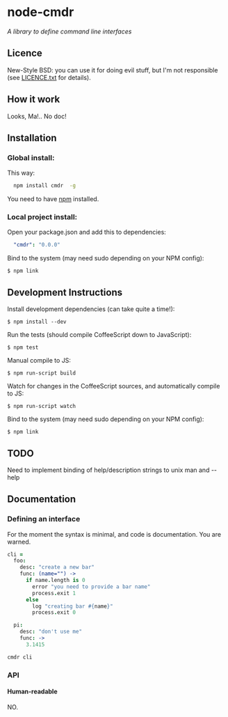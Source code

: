 # node-cmdr

*A library to define command line interfaces*

## Licence

  New-Style BSD: you can use it for doing evil stuff, but I'm not responsible (see [LICENCE.txt](https://github.com/daizoru/node-cmdr/blob/master/LICENCE.txt) for details).
  
## How it work

  Looks, Ma!.. No doc!

## Installation

### Global install:

  This way:
  
``` bash
  npm install cmdr  -g
```

  You need to have [npm](http://npmjs.org) installed.

### Local project install:

  Open your package.json and add this to dependencies:

``` yaml
  "cmdr": "0.0.0"
```

  Bind to the system (may need sudo depending on your NPM config):
  
    $ npm link

## Development Instructions

  Install development dependencies (can take quite a time!):

    $ npm install --dev


  Run the tests (should compile CoffeeScript down to JavaScript):
  
    $ npm test
 
 
  Manual compile to JS:
  
    $ npm run-script build
  
    
  Watch for changes in the CoffeeScript sources, and automatically compile to JS:
  
    $ npm run-script watch
        
  
  Bind to the system (may need sudo depending on your NPM config):
  
    $ npm link

## TODO

  Need to implement binding of help/description strings to unix man and --help
## Documentation

### Defining an interface

  For the moment the syntax is minimal, and code is documentation. You are warned.

``` coffeescript
cli =
  foo:
    desc: "create a new bar"
    func: (name="") ->
      if name.length is 0
        error "you need to provide a bar name"
        process.exit 1
      else
        log "creating bar #{name}"
        process.exit 0

  pi:
    desc: "don't use me"
    func: ->
      3.1415

cmdr cli
```

### API    

#### Human-readable

  NO.
